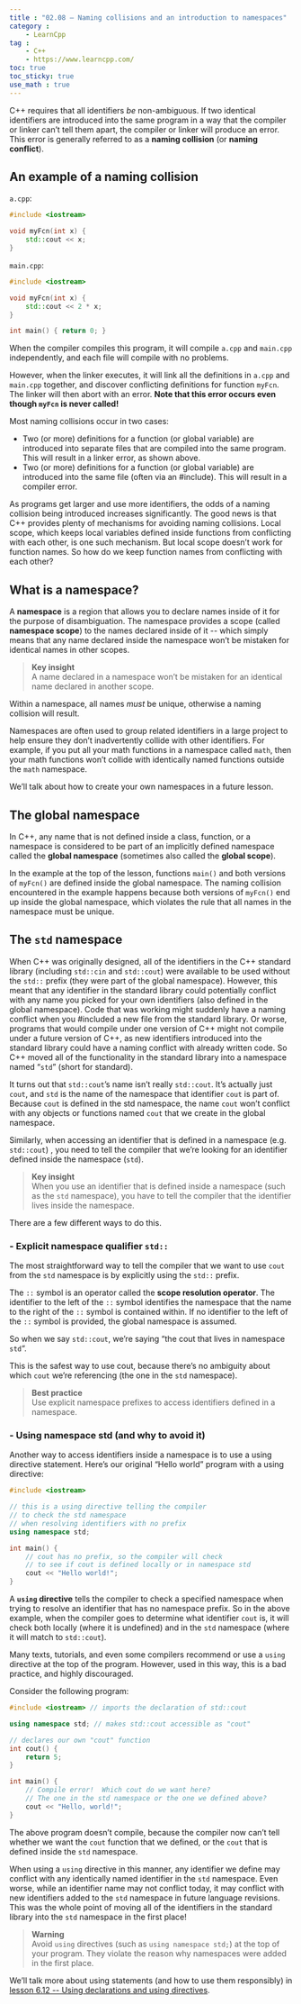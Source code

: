```yaml
---
title : "02.08 — Naming collisions and an introduction to namespaces"
category :
    - LearnCpp
tag : 
    - C++
    - https://www.learncpp.com/
toc: true  
toc_sticky: true 
use_math : true
---
```




C++ requires that all identifiers *be* non-ambiguous. If two identical identifiers are introduced into the same program in a way that the compiler or linker can’t tell them apart, the compiler or linker will produce an error. This error is generally referred to as a **naming collision** (or **naming conflict**).


## An example of a naming collision

`a.cpp`:

```c++
#include <iostream>

void myFcn(int x) {
    std::cout << x;
}
```

`main.cpp`:

```c++
#include <iostream>

void myFcn(int x) {
    std::cout << 2 * x;
}

int main() { return 0; }
```

When the compiler compiles this program, it will compile `a.cpp` and `main.cpp` independently, and each file will compile with no problems.

However, when the linker executes, it will link all the definitions in `a.cpp` and `main.cpp` together, and discover conflicting definitions for function `myFcn`. The linker will then abort with an error. **Note that this error occurs even though `myFcn` is never called!**

Most naming collisions occur in two cases:
- Two (or more) definitions for a function (or global variable) are introduced into separate files that are compiled into the same program. This will result in a linker error, as shown above.
- Two (or more) definitions for a function (or global variable) are introduced into the same file (often via an #include). This will result in a compiler error.

As programs get larger and use more identifiers, the odds of a naming collision being introduced increases significantly. The good news is that C++ provides plenty of mechanisms for avoiding naming collisions. Local scope, which keeps local variables defined inside functions from conflicting with each other, is one such mechanism. But local scope doesn’t work for function names. So how do we keep function names from conflicting with each other?


## What is a namespace?

A **namespace** is a region that allows you to declare names inside of it for the purpose of disambiguation. The namespace provides a scope (called **namespace scope**) to the names declared inside of it -- which simply means that any name declared inside the namespace won’t be mistaken for identical names in other scopes.

>**Key insight**  
A name declared in a namespace won’t be mistaken for an identical name declared in another scope.

Within a namespace, all names *must* be unique, otherwise a naming collision will result.

Namespaces are often used to group related identifiers in a large project to help ensure they don’t inadvertently collide with other identifiers. For example, if you put all your math functions in a namespace called `math`, then your math functions won’t collide with identically named functions outside the `math` namespace.

We’ll talk about how to create your own namespaces in a future lesson.


## The global namespace

In C++, any name that is not defined inside a class, function, or a namespace is considered to be part of an implicitly defined namespace called the **global namespace** (sometimes also called the **global scope**).

In the example at the top of the lesson, functions `main()` and both versions of `myFcn()` are defined inside the global namespace. The naming collision encountered in the example happens because both versions of `myFcn()` end up inside the global namespace, which violates the rule that all names in the namespace must be unique.


## The `std` namespace

When C++ was originally designed, all of the identifiers in the C++ standard library (including `std::cin` and `std::cout`) were available to be used without the `std::` prefix (they were part of the global namespace). However, this meant that any identifier in the standard library could potentially conflict with any name you picked for your own identifiers (also defined in the global namespace). Code that was working might suddenly have a naming conflict when you #included a new file from the standard library. Or worse, programs that would compile under one version of C++ might not compile under a future version of C++, as new identifiers introduced into the standard library could have a naming conflict with already written code. So C++ moved all of the functionality in the standard library into a namespace named “`std`” (short for standard).

It turns out that `std::cout`’s name isn’t really `std::cout`. It’s actually just `cout`, and `std` is the name of the namespace that identifier `cout` is part of. Because `cout` is defined in the std namespace, the name `cout` won’t conflict with any objects or functions named `cout` that we create in the global namespace.

Similarly, when accessing an identifier that is defined in a namespace (e.g. `std::cout`) , you need to tell the compiler that we’re looking for an identifier defined inside the namespace (`std`).

>**Key insight**  
When you use an identifier that is defined inside a namespace (such as the `std` namespace), you have to tell the compiler that the identifier lives inside the namespace.

There are a few different ways to do this.


### - Explicit namespace qualifier `std::`

The most straightforward way to tell the compiler that we want to use `cout` from the `std` namespace is by explicitly using the `std::` prefix.

The `::` symbol is an operator called the **scope resolution operator**. The identifier to the left of the `::` symbol identifies the namespace that the name to the right of the `::` symbol is contained within. If no identifier to the left of the `::` symbol is provided, the global namespace is assumed.

So when we say `std::cout`, we’re saying “the cout that lives in namespace `std`“.

This is the safest way to use cout, because there’s no ambiguity about which `cout` we’re referencing (the one in the `std` namespace).

>**Best practice**  
Use explicit namespace prefixes to access identifiers defined in a namespace.


### - Using namespace std (and why to avoid it)

Another way to access identifiers inside a namespace is to use a using directive statement. Here’s our original “Hello world” program with a using directive:

```c++
#include <iostream>

// this is a using directive telling the compiler
// to check the std namespace
// when resolving identifiers with no prefix
using namespace std; 

int main() {
    // cout has no prefix, so the compiler will check
    // to see if cout is defined locally or in namespace std
    cout << "Hello world!"; 
}
```

A **`using` directive** tells the compiler to check a specified namespace when trying to resolve an identifier that has no namespace prefix. So in the above example, when the compiler goes to determine what identifier `cout` is, it will check both locally (where it is undefined) and in the `std` namespace (where it will match to `std::cout`).

Many texts, tutorials, and even some compilers recommend or use a `using` directive at the top of the program. However, used in this way, this is a bad practice, and highly discouraged.

Consider the following program:

```c++
#include <iostream> // imports the declaration of std::cout

using namespace std; // makes std::cout accessible as "cout"

// declares our own "cout" function 
int cout() {
    return 5;
}

int main() {
    // Compile error!  Which cout do we want here?
    // The one in the std namespace or the one we defined above?
    cout << "Hello, world!"; 
}
```

The above program doesn’t compile, because the compiler now can’t tell whether we want the `cout` function that we defined, or the `cout` that is defined inside the `std` namespace.

When using a `using` directive in this manner, any identifier we define may conflict with any identically named identifier in the `std` namespace. Even worse, while an identifier name may not conflict today, it may conflict with new identifiers added to the `std` namespace in future language revisions. This was the whole point of moving all of the identifiers in the standard library into the `std` namespace in the first place!


>**Warning**  
Avoid `using` directives (such as `using namespace std;`) at the top of your program. They violate the reason why namespaces were added in the first place.


We’ll talk more about using statements (and how to use them responsibly) in [lesson 6.12 -- Using declarations and using directives](https://www.learncpp.com/cpp-tutorial/using-declarations-and-using-directives/).

